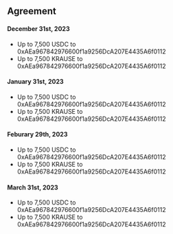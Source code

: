 ## Agreement

#### December 31st, 2023

* Up to 7,500 USDC to 0xAEa967842976600f1a9256DcA207E4435A6f0112
* Up to 7,500 KRAUSE to 0xAEa967842976600f1a9256DcA207E4435A6f0112

#### January 31st, 2023

* Up to 7,500 USDC to 0xAEa967842976600f1a9256DcA207E4435A6f0112
* Up to 7,500 KRAUSE to 0xAEa967842976600f1a9256DcA207E4435A6f0112

#### Feburary 29th, 2023

* Up to 7,500 USDC to 0xAEa967842976600f1a9256DcA207E4435A6f0112
* Up to 7,500 KRAUSE to 0xAEa967842976600f1a9256DcA207E4435A6f0112

#### March 31st, 2023

* Up to 7,500 USDC to 0xAEa967842976600f1a9256DcA207E4435A6f0112
* Up to 7,500 KRAUSE to 0xAEa967842976600f1a9256DcA207E4435A6f0112